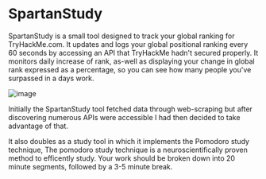 # SpartanStudy
SpartanStudy is a small tool designed to track your global ranking for TryHackMe.com. 
It updates and logs your global positional ranking every 60 seconds by accessing an API that
TryHackMe hadn't secured properly. It monitors daily increase of rank, as-well as displaying
your change in global rank expressed as a percentage, so you can see how many people you've surpassed
in a days work. 

![image](https://user-images.githubusercontent.com/33044535/155277641-5ed12ecd-6260-408b-aaa7-ccf8f8a6366b.png)

Initially the SpartanStudy tool fetched data through web-scraping
but after discovering numerous APIs were accessible I had then decided to take advantage of that.

It also doubles as a study tool in which it implements the Pomodoro study technique, 
The pomodoro study technique is a neuroscientifically proven method to efficently study.
Your work should be broken down into 20 minute segments, followed by a 3-5 minute break.

   
